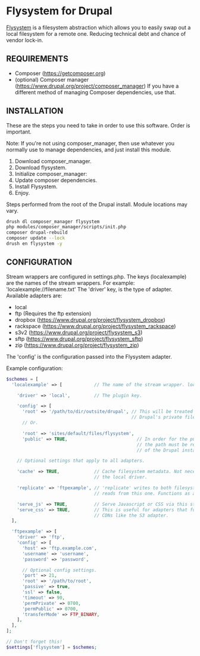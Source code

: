Flysystem for Drupal
====================

[Flysystem](http://flysystem.thephpleague.com/) is a filesystem abstraction
which allows you to easily swap out a local filesystem for a remote one.
Reducing technical debt and chance of vendor lock-in.

## REQUIREMENTS ##

- Composer (https://getcomposer.org)
- (optional) Composer manager (https://www.drupal.org/project/composer_manager)
  If you have a different method of managing Composer dependencies, use that.

## INSTALLATION ##

These are the steps you need to take in order to use this software. Order is
important.

Note: If you're not using composer_manager, then use whatever you normally use
to manage dependencies, and just install this module.

 1. Download composer_manager.
 2. Download flysystem.
 3. Initialize composer_manager:
 4. Update composer dependencies.
 5. Install Flysystem.
 6. Enjoy.

Steps performed from the root of the Drupal install. Module locations may vary.

```bash
drush dl composer_manager flysystem
php modules/composer_manager/scripts/init.php
composer drupal-rebuild
composer update --lock
drush en flysystem -y
```

## CONFIGURATION ##

Stream wrappers are configured in settings.php. The keys (localexample) are the
names of the stream wrappers. For example: 'localexample://filename.txt'
The 'driver' key, is the type of adapter. Available adapters are:

 - local
 - ftp (Requires the ftp extension)
 - dropbox (https://www.drupal.org/project/flysystem_dropbox)
 - rackspace (https://www.drupal.org/project/flysystem_rackspace)
 - s3v2 (https://www.drupal.org/project/flysystem_s3)
 - sftp (https://www.drupal.org/project/flysystem_sftp)
 - zip (https://www.drupal.org/project/flysystem_zip)

The 'config' is the configuration passed into the Flysystem adapter.

Example configuration:

```php
$schemes = [
  'localexample' => [            // The name of the stream wrapper. localexample://

    'driver' => 'local',         // The plugin key.

    'config' => [
      'root' => '/path/to/dir/outsite/drupal', // This will be treated similarly
                                               // Drupal's private file system.
      // Or.

      'root' => 'sites/default/files/flysystem',
      'public' => TRUE,                          // In order for the public setting to work,
                                                 // the path must be relative to the root
                                                 // of the Drupal install.

    // Optional settings that apply to all adapters.

    'cache' => TRUE,             // Cache filesystem metadata. Not necessary for
                                 // the local driver.

    'replicate' => 'ftpexample', // 'replicate' writes to both filesystems, but
                                 // reads from this one. Functions as a backup.

    'serve_js' => TRUE,          // Serve Javascript or CSS via this stream wrapper.
    'serve_css' => TRUE,         // This is useful for adapters that function as
                                 // CDNs like the S3 adapter.
  ],

  'ftpexample' => [
    'driver' => 'ftp',
    'config' => [
      'host' => 'ftp.example.com',
      'username' => 'username',
      'password' => 'password',

      // Optional config settings.
      'port' => 21,
      'root' => '/path/to/root',
      'passive' => true,
      'ssl' => false,
      'timeout' => 90,
      'permPrivate' => 0700,
      'permPublic' => 0700,
      'transferMode' => FTP_BINARY,
    ],
  ],
];

// Don't forget this!
$settings['flysystem'] = $schemes;
```
